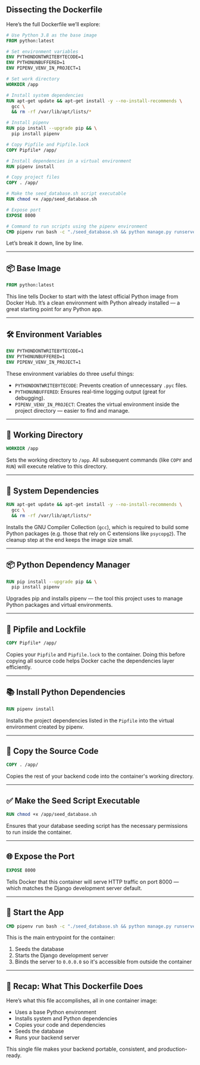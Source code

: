 ## Dissecting the Dockerfile


Here’s the full Dockerfile we’ll explore:

```Dockerfile
# Use Python 3.8 as the base image
FROM python:latest

# Set environment variables
ENV PYTHONDONTWRITEBYTECODE=1
ENV PYTHONUNBUFFERED=1
ENV PIPENV_VENV_IN_PROJECT=1

# Set work directory
WORKDIR /app

# Install system dependencies
RUN apt-get update && apt-get install -y --no-install-recommends \
  gcc \
  && rm -rf /var/lib/apt/lists/*

# Install pipenv
RUN pip install --upgrade pip && \
  pip install pipenv

# Copy Pipfile and Pipfile.lock
COPY Pipfile* /app/

# Install dependencies in a virtual environment
RUN pipenv install

# Copy project files
COPY . /app/

# Make the seed_database.sh script executable
RUN chmod +x /app/seed_database.sh

# Expose port
EXPOSE 8000

# Command to run scripts using the pipenv environment
CMD pipenv run bash -c "./seed_database.sh && python manage.py runserver 0.0.0.0:8000"
```

Let’s break it down, line by line.

---

## 📦 Base Image

```Dockerfile
FROM python:latest
```

This line tells Docker to start with the latest official Python image from Docker Hub. It’s a clean environment with Python already installed — a great starting point for any Python app.

---

## 🛠 Environment Variables

```Dockerfile
ENV PYTHONDONTWRITEBYTECODE=1
ENV PYTHONUNBUFFERED=1
ENV PIPENV_VENV_IN_PROJECT=1
```

These environment variables do three useful things:

- `PYTHONDONTWRITEBYTECODE`: Prevents creation of unnecessary `.pyc` files.
- `PYTHONUNBUFFERED`: Ensures real-time logging output (great for debugging).
- `PIPENV_VENV_IN_PROJECT`: Creates the virtual environment inside the project directory — easier to find and manage.

---

## 📁 Working Directory

```Dockerfile
WORKDIR /app
```

Sets the working directory to `/app`. All subsequent commands (like `COPY` and `RUN`) will execute relative to this directory.

---

## 🧱 System Dependencies

```Dockerfile
RUN apt-get update && apt-get install -y --no-install-recommends \
  gcc \
  && rm -rf /var/lib/apt/lists/*
```

Installs the GNU Compiler Collection (`gcc`), which is required to build some Python packages (e.g. those that rely on C extensions like `psycopg2`). The cleanup step at the end keeps the image size small.

---

## 📦 Python Dependency Manager

```Dockerfile
RUN pip install --upgrade pip && \
  pip install pipenv
```

Upgrades pip and installs pipenv — the tool this project uses to manage Python packages and virtual environments.

---

## 📄 Pipfile and Lockfile

```Dockerfile
COPY Pipfile* /app/
```

Copies your `Pipfile` and `Pipfile.lock` to the container. Doing this before copying all source code helps Docker cache the dependencies layer efficiently.

---

## 📚 Install Python Dependencies

```Dockerfile
RUN pipenv install
```

Installs the project dependencies listed in the `Pipfile` into the virtual environment created by pipenv.

---

## 📁 Copy the Source Code

```Dockerfile
COPY . /app/
```

Copies the rest of your backend code into the container's working directory.

---

## ✅ Make the Seed Script Executable

```Dockerfile
RUN chmod +x /app/seed_database.sh
```

Ensures that your database seeding script has the necessary permissions to run inside the container.

---

## 🌐 Expose the Port

```Dockerfile
EXPOSE 8000
```

Tells Docker that this container will serve HTTP traffic on port 8000 — which matches the Django development server default.

---

## 🚀 Start the App

```Dockerfile
CMD pipenv run bash -c "./seed_database.sh && python manage.py runserver 0.0.0.0:8000"
```

This is the main entrypoint for the container:
1. Seeds the database
2. Starts the Django development server
3. Binds the server to `0.0.0.0` so it's accessible from outside the container

---

## 🧠 Recap: What This Dockerfile Does

Here’s what this file accomplishes, all in one container image:
- Uses a base Python environment
- Installs system and Python dependencies
- Copies your code and dependencies
- Seeds the database
- Runs your backend server

This single file makes your backend portable, consistent, and production-ready.
